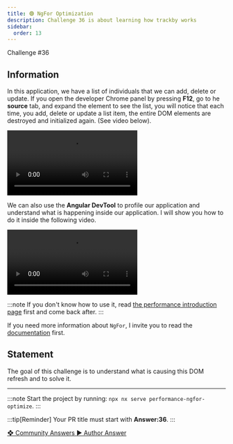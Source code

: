 ```yaml
---
title: 🟢 NgFor Optimization
description: Challenge 36 is about learning how trackby works
sidebar:
  order: 13
---
```


<div class="chip">Challenge #36</div>

## Information

In this application, we have a list of individuals that we can add, delete or update. If you open the developer Chrome panel by pressing **F12**, go to he <b>source</b> tab, and expand the element to see the list, you will notice that each time, you add, delete or update a list item, the entire DOM elements are destroyed and initialized again. (See video below).

<video controls src="https://github.com/tomalaforge/angular-challenges/assets/30832608/71b90307-3ee3-42c0-a532-b67ce4f20bf6">
</video>

We can also use the <b>Angular DevTool</b> to profile our application and understand what is happening inside our application. I will show you how to do it inside the following video.

<video controls src="https://github.com/tomalaforge/angular-challenges/assets/30832608/dd8108c6-1d89-4b05-9aa5-e760bd6f7f11">
</video>

:::note
If you don't know how to use it, read [the performance introduction page](/challenges/angular-performance/) first and come back after.
:::

If you need more information about `NgFor`, I invite you to read the [documentation](https://angular.io/api/common/NgFor) first.

## Statement

The goal of this challenge is to understand what is causing this DOM refresh and to solve it.

---

:::note
Start the project by running: `npx nx serve performance-ngfor-optimize`.
:::

:::tip[Reminder]
Your PR title must start with <b>Answer:36</b>.
:::

<div class="article-footer">
  <a
    href="https://github.com/tomalaforge/angular-challenges/pulls?q=label%3A36+label%3Aanswer"
    alt="NgFor Optimization community solutions">
    ❖ Community Answers
  </a>
  <a
    href='https://github.com/tomalaforge/angular-challenges/pulls?q=label%3A36+label%3A"answer+author"'
    alt="NgFor Optimization solution author">
    ▶︎ Author Answer
  </a>
</div>
